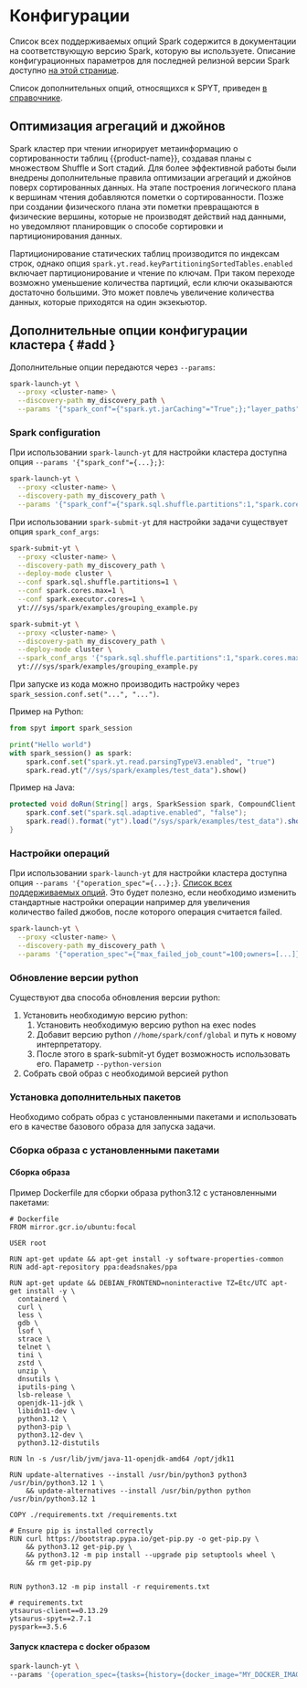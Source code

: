 # Конфигурации

Список всех поддерживаемых опций Spark содержится в документации на соответствующую версию Spark, которую вы используете. Описание конфигурационных параметров для последней релизной версии Spark доступно [на этой странице](https://spark.apache.org/docs/latest/configuration.html).

Список дополнительных опций, относящихся к SPYT, приведен [в справочнике](../../../../../user-guide/data-processing/spyt/thesaurus/configuration.md).

## Оптимизация агрегаций и джойнов

Spark кластер при чтении игнорирует метаинформацию о сортированности таблиц {{product-name}}, создавая планы с множеством Shuffle и Sort стадий. Для более эффективной работы были внедрены дополнительные правила оптимизации агрегаций и джойнов поверх сортированных данных. На этапе построения логического плана к вершинам чтения добавляются пометки о сортированности. Позже при создании физического плана эти пометки превращаются в физические вершины, которые не производят действий над данными, но уведомляют планировщик о способе сортировки и партиционирования данных.

Партиционирование статических таблиц производится по индексам строк, однако опция `spark.yt.read.keyPartitioningSortedTables.enabled` включает партиционирование и чтение по ключам. При таком переходе возможно уменьшение количества партиций, если ключи оказываются достаточно большими. Это может повлечь увеличение количества данных, которые приходятся на один экзекьютор.

## Дополнительные опции конфигурации кластера { #add }

Дополнительные опции передаются через `--params`:

```bash
spark-launch-yt \
  --proxy <cluster-name> \
  --discovery-path my_discovery_path \
  --params '{"spark_conf"={"spark.yt.jarCaching"="True";};"layer_paths"=["//.../ubuntu_xenial_app_lastest.tar.gz";...;];"operation_spec"={"max_failed_job_count"=100;};}'
```

### Spark configuration

При использовании `spark-launch-yt` для настройки кластера доступна опция `--params '{"spark_conf"={...};}`:

```bash
spark-launch-yt \
  --proxy <cluster-name> \
  --discovery-path my_discovery_path \
  --params '{"spark_conf"={"spark.sql.shuffle.partitions":1,"spark.cores.max":1,"spark.executor.cores"=1};}'
```

При использовании `spark-submit-yt` для настройки задачи существует опция `spark_conf_args`:

```bash
spark-submit-yt \
  --proxy <cluster-name> \
  --discovery-path my_discovery_path \
  --deploy-mode cluster \
  --conf spark.sql.shuffle.partitions=1 \
  --conf spark.cores.max=1 \
  --conf spark.executor.cores=1 \
  yt:///sys/spark/examples/grouping_example.py
```
```bash
spark-submit-yt \
  --proxy <cluster-name> \
  --discovery-path my_discovery_path \
  --deploy-mode cluster \
  --spark_conf_args '{"spark.sql.shuffle.partitions":1,"spark.cores.max":1,"spark.executor.cores"=1}' \
  yt:///sys/spark/examples/grouping_example.py
```

При запуске из кода можно производить настройку через `spark_session.conf.set("...", "...")`.

Пример на Python:

```python
from spyt import spark_session

print("Hello world")
with spark_session() as spark:
    spark.conf.set("spark.yt.read.parsingTypeV3.enabled", "true")
    spark.read.yt("//sys/spark/examples/test_data").show()
```

Пример на Java:

```java
protected void doRun(String[] args, SparkSession spark, CompoundClient yt) {
    spark.conf.set("spark.sql.adaptive.enabled", "false");
    spark.read().format("yt").load("/sys/spark/examples/test_data").show();
}
```

### Настройки операций

При использовании `spark-launch-yt` для настройки кластера доступна опция `--params '{"operation_spec"={...};}`. [Список всех поддерживаемых опций](../../../../../user-guide/data-processing/operations/operations-options.md).
Это будет полезно, если необходимо изменить стандартные настройки операции например для увеличения количество failed джобов, после которого операция считается failed.

```bash
spark-launch-yt \
  --proxy <cluster-name> \
  --discovery-path my_discovery_path \
  --params '{"operation_spec"={"max_failed_job_count"=100;owners=[...]};}'
```

### Обновление версии python

Существуют два способа обновления версии python:
1. Установить необходимую версию python:
   1. Установить необходимую версию python на exeс nodes
   2. Добавит версию python `//home/spark/conf/global` и путь к новому интерпретатору.
   3. После этого в spark-submit-yt будет возможность использовать его. Параметр `--python-version`
2. Собрать свой образ с необходимой версией python

### Установка дополнительных пакетов

Необходимо собрать образ с установленными пакетами и использовать его в качестве базового образа для запуска задачи.

### Сборка образа с установленными пакетами

#### Сборка образа

Пример Dockerfile для сборки образа python3.12 с установленными пакетами:
```docker
# Dockerfile
FROM mirror.gcr.io/ubuntu:focal

USER root

RUN apt-get update && apt-get install -y software-properties-common
RUN add-apt-repository ppa:deadsnakes/ppa

RUN apt-get update && DEBIAN_FRONTEND=noninteractive TZ=Etc/UTC apt-get install -y \
  containerd \
  curl \
  less \
  gdb \
  lsof \
  strace \
  telnet \
  tini \
  zstd \
  unzip \
  dnsutils \
  iputils-ping \
  lsb-release \
  openjdk-11-jdk \
  libidn11-dev \
  python3.12 \
  python3-pip \
  python3.12-dev \
  python3.12-distutils

RUN ln -s /usr/lib/jvm/java-11-openjdk-amd64 /opt/jdk11

RUN update-alternatives --install /usr/bin/python3 python3 /usr/bin/python3.12 1 \
    && update-alternatives --install /usr/bin/python python /usr/bin/python3.12 1

COPY ./requirements.txt /requirements.txt

# Ensure pip is installed correctly
RUN curl https://bootstrap.pypa.io/get-pip.py -o get-pip.py \
    && python3.12 get-pip.py \
    && python3.12 -m pip install --upgrade pip setuptools wheel \
    && rm get-pip.py


RUN python3.12 -m pip install -r requirements.txt
```

```text
# requirements.txt
ytsaurus-client==0.13.29
ytsaurus-spyt==2.7.1
pyspark==3.5.6
```

#### Запуск кластера с docker образом

```bash
spark-launch-yt \
--params '{operation_spec={tasks={history={docker_image="MY_DOCKER_IMAGE"};master={docker_image="MY_DOCKER_IMAGE"};workers={docker_image="MY_DOCKER_IMAGE"}}}}'
```
